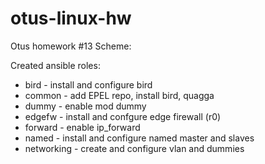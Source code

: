 # otus-linux-hw
Otus homework #13
Scheme:
[](https://imgur.com/DAXnpvp.png)


Created ansible roles:
- bird - install and configure bird
- common - add EPEL repo, install bird, quagga
- dummy - enable mod dummy
- edgefw - install and confgure edge firewall (r0)
- forward - enable ip_forward
- named - install and configure named master and slaves 
- networking - create and configure vlan and dummies